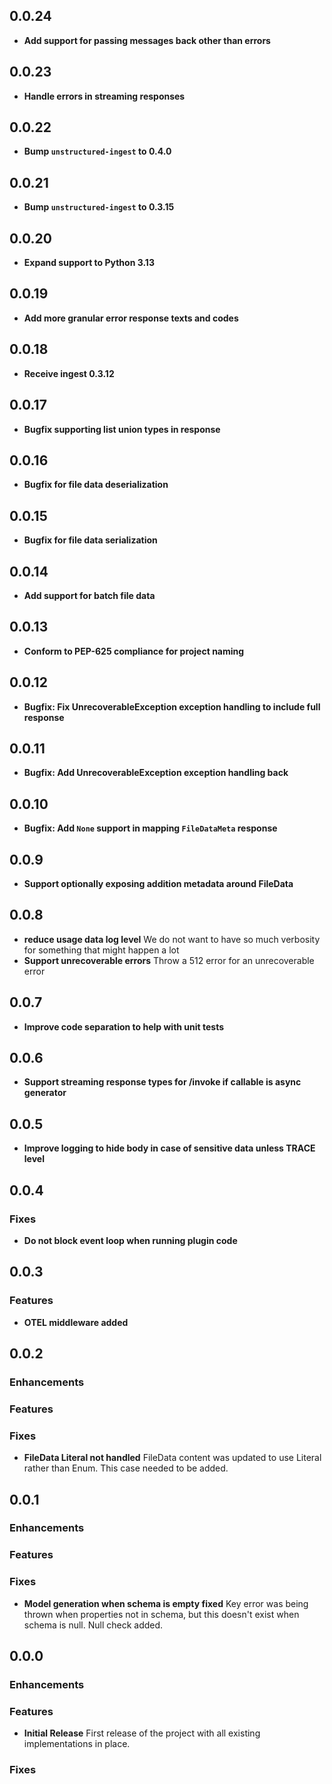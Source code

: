 ## 0.0.24

* **Add support for passing messages back other than errors**

## 0.0.23

* **Handle errors in streaming responses**

## 0.0.22

* **Bump `unstructured-ingest` to 0.4.0**

## 0.0.21

* **Bump `unstructured-ingest` to 0.3.15**

## 0.0.20

* **Expand support to Python 3.13**

## 0.0.19

* **Add more granular error response texts and codes**

## 0.0.18

* **Receive ingest 0.3.12**

## 0.0.17

* **Bugfix supporting list union types in response**

## 0.0.16

* **Bugfix for file data deserialization**

## 0.0.15

* **Bugfix for file data serialization**

## 0.0.14

* **Add support for batch file data**

## 0.0.13

* **Conform to PEP-625 compliance for project naming**

## 0.0.12

* **Bugfix: Fix UnrecoverableException exception handling to include full response**

## 0.0.11

* **Bugfix: Add UnrecoverableException exception handling back**

## 0.0.10

* **Bugfix: Add `None` support in mapping `FileDataMeta` response**

## 0.0.9

* **Support optionally exposing addition metadata around FileData**

## 0.0.8

* **reduce usage data log level** We do not want to have so much verbosity for something that might happen a lot
* **Support unrecoverable errors** Throw a 512 error for an unrecoverable error

## 0.0.7

* **Improve code separation to help with unit tests**

## 0.0.6

* **Support streaming response types for /invoke if callable is async generator**

## 0.0.5

* **Improve logging to hide body in case of sensitive data unless TRACE level**

## 0.0.4

### Fixes

* **Do not block event loop when running plugin code**

## 0.0.3

### Features

* **OTEL middleware added**

## 0.0.2

### Enhancements

### Features

### Fixes

* **FileData Literal not handled** FileData content was updated to use Literal rather than Enum. This case needed to be added. 

## 0.0.1

### Enhancements

### Features

### Fixes

* **Model generation when schema is empty fixed** Key error was being thrown when properties not in schema, but this doesn't exist when schema is null. Null check added. 

## 0.0.0

### Enhancements

### Features

* **Initial Release** First release of the project with all existing implementations in place. 

### Fixes
